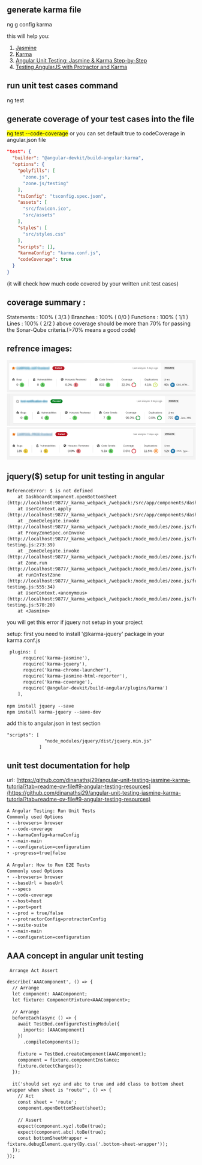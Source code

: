 ## generate karma file 

ng g config karma

this will help you:
1. [Jasmine](https://jasmine.github.io/)
2. [Karma](https://karma-runner.github.io/latest/index.html)
3. [Angular Unit Testing: Jasmine & Karma Step-by-Step](https://medium.com/swlh/angular-unit-testing-jasmine-karma-step-by-step-e3376d110ab4)
4. [Testing AngularJS with Protractor and Karma](https://mherman.org/blog/testing-angularjs-with-protractor-and-karma-part-1/)

## run unit test cases command

ng test 

## generate coverage of your test cases into the file

<span style="background-color: yellow;">ng test --code-coverage</span>
or
you can set default true to codeCoverage in angular.json file
```json
"test": {
  "builder": "@angular-devkit/build-angular:karma",
  "options": {
    "polyfills": [
      "zone.js",
      "zone.js/testing"
    ],
    "tsConfig": "tsconfig.spec.json",
    "assets": [
      "src/favicon.ico",
      "src/assets"
    ],
    "styles": [
      "src/styles.css"
    ],
    "scripts": [],
    "karmaConfig": "karma.conf.js",
    "codeCoverage": true
  }
}
```
(it will check how much code covered by your written unit test cases)

## coverage summary :
Statements   : 100% ( 3/3 )
Branches     : 100% ( 0/0 )
Functions    : 100% ( 1/1 )
Lines        : 100% ( 2/2 )
above coverage should be more than 70% for passing the Sonar-Qube criteria.(>70% means a good code)

## refrence images:
![Alt text](src/assets/coverage%20less%20than%2070.png)
![Alt text](src/assets/coverage%20passed.png)
![Alt text](src/assets/zero%20covergae.png)

## jquery($) setup for unit testing in angular

```DashboardComponent > should set xyz and abc to true and add class to bottom sheet wrapper when sheet is "route"
ReferenceError: $ is not defined
    at DashboardComponent.openBottomSheet (http://localhost:9877/_karma_webpack_/webpack:/src/app/components/dashboard/dashboard.component.ts:23:7)
    at UserContext.apply (http://localhost:9877/_karma_webpack_/webpack:/src/app/components/dashboard/dashboard.component.spec.ts:27:15)
    at _ZoneDelegate.invoke (http://localhost:9877/_karma_webpack_/webpack:/node_modules/zone.js/fesm2015/zone.js:368:26)
    at ProxyZoneSpec.onInvoke (http://localhost:9877/_karma_webpack_/webpack:/node_modules/zone.js/fesm2015/zone-testing.js:273:39)
    at _ZoneDelegate.invoke (http://localhost:9877/_karma_webpack_/webpack:/node_modules/zone.js/fesm2015/zone.js:367:52)
    at Zone.run (http://localhost:9877/_karma_webpack_/webpack:/node_modules/zone.js/fesm2015/zone.js:130:43)
    at runInTestZone (http://localhost:9877/_karma_webpack_/webpack:/node_modules/zone.js/fesm2015/zone-testing.js:555:34)
    at UserContext.<anonymous> (http://localhost:9877/_karma_webpack_/webpack:/node_modules/zone.js/fesm2015/zone-testing.js:570:20)
    at <Jasmine>
```
you will get this error if jquery not setup in your project

setup:
first you need to install '@karma-jquery' package in your karma.conf.js

```
 plugins: [
      require('karma-jasmine'),
      require('karma-jquery'),
      require('karma-chrome-launcher'),
      require('karma-jasmine-html-reporter'),
      require('karma-coverage'),
      require('@angular-devkit/build-angular/plugins/karma')
    ],

npm install jquery --save
npm install karma-jquery --save-dev
```
add this to angular.json in test section
```
"scripts": [
              "node_modules/jquery/dist/jquery.min.js"
            ]
```

## unit test documentation for help
url: [https://github.com/dinanathsj29/angular-unit-testing-jasmine-karma-tutorial?tab=readme-ov-file#9-angular-testing-resources](https://github.com/dinanathsj29/angular-unit-testing-jasmine-karma-tutorial?tab=readme-ov-file#9-angular-testing-resources)

```
A Angular Testing: Run Unit Tests
Commonly used Options
• --browsers= browser
• --code-coverage
• --karmaConfig=karmaConfig
• --main-main
• --configuration=configuration
• -progress=true|false

A Angular: How to Run E2E Tests
Commonly used Options
• --browsers= browser
• --baseUrl = baseUrl
• --specs
• --code-coverage 
• --host=host 
• --port=port
• --prod = true/false
• --protractorConfig=protractorConfig
• --suite-suite
• --main-main
• --configuration=configuration
```
## AAA concept in angular unit testing

``` Arrange Act Assert```

```
describe('AAAComponent', () => {
  // Arrange 
  let component: AAAComponent;
  let fixture: ComponentFixture<AAAComponent>;

  // Arrange 
  beforeEach(async () => {
    await TestBed.configureTestingModule({
      imports: [AAAComponent]
    })
      .compileComponents();

    fixture = TestBed.createComponent(AAAComponent);
    component = fixture.componentInstance;
    fixture.detectChanges();
  });

  it('should set xyz and abc to true and add class to bottom sheet wrapper when sheet is "route"', () => {
    // Act
    const sheet = 'route';
    component.openBottomSheet(sheet);

    // Assert 
    expect(component.xyz).toBe(true);
    expect(component.abc).toBe(true);
    const bottomSheetWrapper = fixture.debugElement.query(By.css('.bottom-sheet-wrapper'));
  });
});
```
